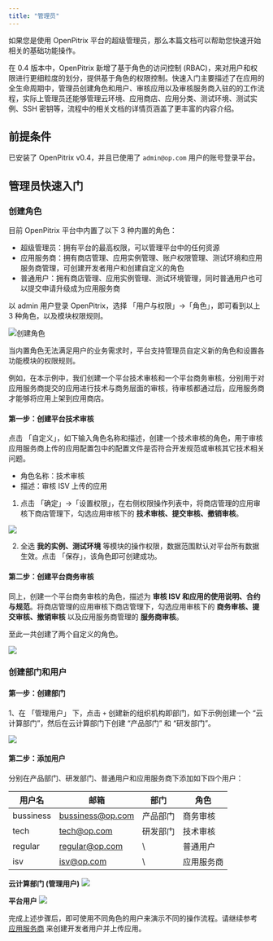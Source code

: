 ```yaml
---
title: "管理员"
---
```


如果您是使用 OpenPitrix 平台的超级管理员，那么本篇文档可以帮助您快速开始相关的基础功能操作。

在 0.4 版本中，OpenPitrix 新增了基于角色的访问控制 (RBAC)，来对用户和权限进行更细粒度的划分，提供基于角色的权限控制。快速入门主要描述了在应用的全生命周期中，管理员创建角色和用户、审核应用以及审核服务商入驻的的工作流程，实际上管理员还能够管理云环境、应用商店、应用分类、测试环境、测试实例、SSH 密钥等，流程中的相关文档的详情页涵盖了更丰富的内容介绍。

## 前提条件

已安装了 OpenPitrix v0.4，并且已使用了 `admin@op.com` 用户的账号登录平台。

## 管理员快速入门

### 创建角色

目前 OpenPitrix 平台中内置了以下 3 种内置的角色：

- 超级管理员：拥有平台的最高权限，可以管理平台中的任何资源
- 应用服务商：拥有商店管理、应用实例管理、账户权限管理、测试环境和应用服务商管理，可创建开发者用户和创建自定义的角色
- 普通用户：拥有商店管理、应用实例管理、测试环境管理，同时普通用户也可以提交申请升级成为应用服务商

以 admin 用户登录 OpenPitrix，选择 「用户与权限」→「角色」，即可看到以上 3 种角色，以及模块权限规则。

![创建角色](https://pek3b.qingstor.com/kubesphere-docs/png/20190329112150.png)

当内置角色无法满足用户的业务需求时，平台支持管理员自定义新的角色和设置各功能模块的权限规则。

例如，在本示例中，我们创建一个平台技术审核和一个平台商务审核，分别用于对应用服务商提交的应用进行技术与商务层面的审核，待审核都通过后，应用服务商才能够将应用上架到应用商店。

#### 第一步：创建平台技术审核

点击 「自定义」，如下输入角色名称和描述，创建一个技术审核的角色，用于审核应用服务商上传的应用配置包中的配置文件是否符合开发规范或审核其它技术相关问题。

- 角色名称：技术审核
- 描述：审核 ISV 上传的应用


1. 点击 「确定」→「设置权限」，在右侧权限操作列表中，将商店管理的应用审核下商店管理下，勾选应用审核下的 **技术审核、提交审核、撤销审核**。

![](https://pek3b.qingstor.com/kubesphere-docs/png/20190614103104.png)

2. 全选 **我的实例、测试环境** 等模块的操作权限，数据范围默认对平台所有数据生效。点击 「保存」，该角色即可创建成功。

#### 第二步：创建平台商务审核

同上，创建一个平台商务审核的角色，描述为 **审核 ISV 和应用的使用说明、合约与规范**。将商店管理的应用审核下商店管理下，勾选应用审核下的 **商务审核、提交审核、撤销审核** 以及应用服务商管理的 **服务商审核**。

至此一共创建了两个自定义的角色。

![](https://pek3b.qingstor.com/kubesphere-docs/png/20190614103839.png)

### 创建部门和用户

#### 第一步：创建部门

1、在 「管理用户」 下，点击 `+` 创建新的组织机构即部门，如下示例创建一个 “云计算部门”，然后在云计算部门下创建 “产品部门” 和 “研发部门”。

![](https://pek3b.qingstor.com/kubesphere-docs/png/20190614104209.png)

#### 第二步：添加用户

分别在产品部门、研发部门、普通用户和应用服务商下添加如下四个用户：

|用户名|邮箱|部门|角色|
|---|---|---|---|
| bussiness |	bussiness@op.com | 产品部门 | 商务审核 |
| tech | tech@op.com | 研发部门 | 技术审核 |
| regular | regular@op.com | \ | 普通用户 |
| isv |	isv@op.com | \ | 应用服务商 |

**云计算部门 (管理用户)**
![](https://pek3b.qingstor.com/kubesphere-docs/png/20190614105421.png)

**平台用户**
![](https://pek3b.qingstor.com/kubesphere-docs/png/20190614105433.png)

完成上述步骤后，即可使用不同角色的用户来演示不同的操作流程。请继续参考 [应用服务商](../getting-start/isv-quick-start) 来创建开发者用户并上传应用。







